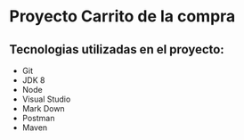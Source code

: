 # **Proyecto Carrito de la compra**

## Tecnologias utilizadas en el proyecto:
* Git
* JDK 8
* Node
* Visual Studio
* Mark Down
* Postman
* Maven
 